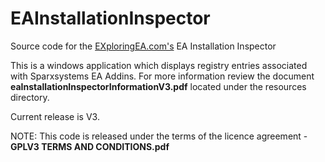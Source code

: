# EAInstallationInspector

Source code for the [EXploringEA.com's](http://EXploringEA.com "EXploringEA") EA Installation Inspector 

This is a windows application which displays registry entries associated with Sparxsystems EA Addins.
For more information review the document **eaInstallationInspectorInformationV3.pdf** located under the resources directory.

Current release is V3.

NOTE: This code is released under the terms of the licence agreement - **GPLV3 TERMS AND CONDITIONS.pdf**
